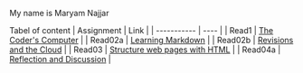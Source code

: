 My name is Maryam Najjar


Tabel of content
| Assignment | Link |
| ----------- | ---- |
| Read1 | [The Coder's Computer](read1.md) |
| Read02a | [Learning Markdown](read02a.md)  |
| Read02b | [Revisions and the Cloud](read02b.md) |
| Read03  | [Structure web pages with HTML](read03.md) |
| Read04a | [Reflection and Discussion](read04a.md) |
